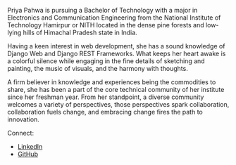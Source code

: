 Priya Pahwa is pursuing a Bachelor of Technology with a major in Electronics and Communication Engineering from the National Institute of Technology Hamirpur or NITH located in the dense pine forests and low-lying hills of Himachal Pradesh state in India. 

Having a keen interest in web development, she has a sound knowledge of Django Web and Django REST Frameworks. What keeps her heart awake is a colorful silence while engaging in the fine details of sketching and painting, the music of visuals, and the harmony with thoughts.
 
A firm believer in knowledge and experiences being the commodities to share, she has been a part of the core technical community of her institute since her freshman year. From her standpoint, a diverse community welcomes a variety of perspectives, those perspectives spark collaboration, collaboration fuels change, and embracing change fires the path to innovation.

Connect:
- [LinkedIn](https://www.linkedin.com/in/priya-pahwa/)
- [GitHub](https://github.com/priyapahwa)
